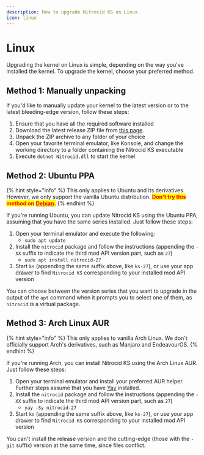 ```yaml
---
description: How to upgrade Nitrocid KS on Linux
icon: linux
---
```


# Linux

Upgrading the kernel on Linux is simple, depending on the way you've installed the kernel. To upgrade the kernel, choose your preferred method.

## Method 1: Manually unpacking

If you'd like to manually update your kernel to the latest version or to the latest bleeding-edge version, follow these steps:

1. Ensure that you have all the required software installed
2. Download the latest release ZIP file from [this page](https://github.com/Aptivi/Kernel-Simulator/releases).
3. Unpack the ZIP archive to any folder of your choice
4. Open your favorite terminal emulator, like Konsole, and change the working directory to a folder containing the Nitrocid KS executable
5. Execute `dotnet Nitrocid.dll` to start the kernel

## Method 2: Ubuntu PPA

{% hint style="info" %}
This only applies to Ubuntu and its derivatives. However, we only support the vanilla Ubuntu distribution. <mark style="color:red;">**Don't try this method on**</mark> [<mark style="color:red;">**Debian**</mark>](https://wiki.debian.org/DontBreakDebian#Don.27t_make_a_FrankenDebian)<mark style="color:red;">**.**</mark>
{% endhint %}

If you're running Ubuntu, you can update Nitrocid KS using the Ubuntu PPA, assuming that you have the same series installed. Just follow these steps:

1. Open your terminal emulator and execute the following:
   * `sudo apt update`
2. Install the `nitrocid` package and follow the instructions (appending the `-XX` suffix to indicate the third mod API version part, such as `27`)
   * `sudo apt install nitrocid-27`
3. Start `ks` (appending the same suffix above, like `ks-27`), or use your app drawer to find `Nitrocid KS` corresponding to your installed mod API version

You can choose between the version series that you want to upgrade in the output of the `apt` command when it prompts you to select one of them, as `nitrocid` is a virtual package.

## Method 3: Arch Linux AUR

{% hint style="info" %}
This only applies to vanilla Arch Linux. We don't officially support Arch's derivatives, such as Manjaro and EndeavourOS.
{% endhint %}

If you're running Arch, you can install Nitrocid KS using the Arch Linux AUR. Just follow these steps:

1. Open your terminal emulator and install your preferred AUR helper. Further steps assume that you have [Yay](https://github.com/Jguer/yay) installed.
2. Install the `nitrocid` package and follow the instructions (appending the `-XX` suffix to indicate the third mod API version part, such as `27`)
   * `yay -Sy nitrocid-27`
3. Start `ks` (appending the same suffix above, like `ks-27`), or use your app drawer to find `Nitrocid KS` corresponding to your installed mod API version

You can't install the release version and the cutting-edge (those with the `-git` suffix) version at the same time, since files conflict.
